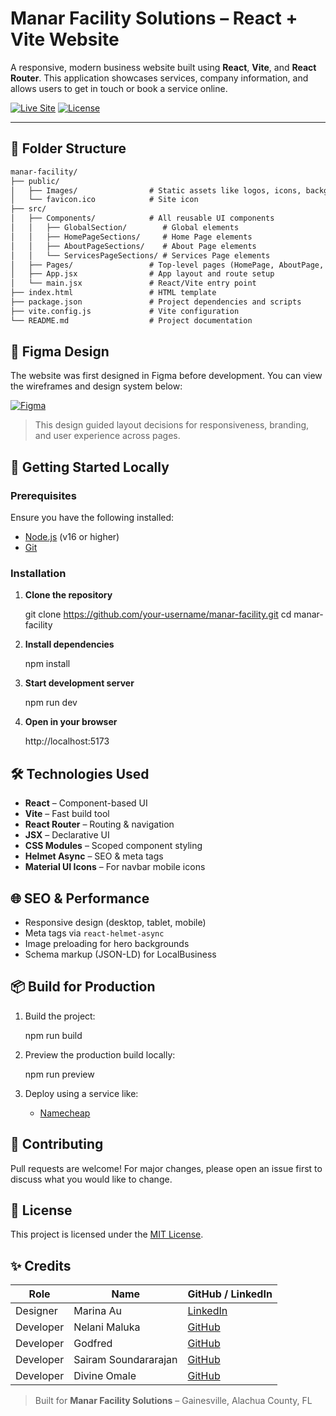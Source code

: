 # Manar Facility Solutions – React + Vite Website

A responsive, modern business website built using **React**, **Vite**, and **React Router**. This application showcases services, company information, and allows users to get in touch or book a service online.

[![Live Site](https://img.shields.io/badge/Live_Demo-Visit-brightgreen)](https://www.manarfacilitysolutions.com)
[![License](https://img.shields.io/badge/License-MIT-blue.svg)](https://opensource.org/licenses/MIT)

---

## 📁 Folder Structure

```txt
manar-facility/
├── public/
│   ├── Images/                # Static assets like logos, icons, backgrounds
│   └── favicon.ico            # Site icon
├── src/
│   ├── Components/            # All reusable UI components
│   │   ├── GlobalSection/        # Global elements 
│   │   ├── HomePageSections/     # Home Page elements
│   │   ├── AboutPageSections/    # About Page elements
│   │   └── ServicesPageSections/ # Services Page elements
│   ├── Pages/                 # Top-level pages (HomePage, AboutPage, ServicesPage)
│   ├── App.jsx                # App layout and route setup
│   └── main.jsx               # React/Vite entry point
├── index.html                 # HTML template
├── package.json               # Project dependencies and scripts
├── vite.config.js             # Vite configuration
└── README.md                  # Project documentation
```

## 🎨 Figma Design

The website was first designed in Figma before development. You can view the wireframes and design system below:

[![Figma](https://img.shields.io/badge/View%20on-Figma-blue?logo=figma)](https://www.figma.com/design/aEWDoevHS1s6cMK9Tdl6zz/Manar-Facility-Solutions---Designs?node-id=530-887&t=yfV2ZlNORORvevKH-0)

> This design guided layout decisions for responsiveness, branding, and user experience across pages.

## 🚀 Getting Started Locally

### Prerequisites

Ensure you have the following installed:

- [Node.js](https://nodejs.org/en/) (v16 or higher)
- [Git](https://git-scm.com/)

### Installation

1. **Clone the repository**

   git clone https://github.com/your-username/manar-facility.git
   cd manar-facility

2. **Install dependencies**

   npm install

3. **Start development server**

   npm run dev

4. **Open in your browser**

   http://localhost:5173

## 🛠️ Technologies Used

- **React** – Component-based UI
- **Vite** – Fast build tool
- **React Router** – Routing & navigation
- **JSX** – Declarative UI
- **CSS Modules** – Scoped component styling
- **Helmet Async** – SEO & meta tags
- **Material UI Icons** – For navbar mobile icons

## 🌐 SEO & Performance

- Responsive design (desktop, tablet, mobile)
- Meta tags via `react-helmet-async`
- Image preloading for hero backgrounds
- Schema markup (JSON-LD) for LocalBusiness

## 📦 Build for Production

1. Build the project:

   npm run build

2. Preview the production build locally:

   npm run preview

3. Deploy using a service like:

   - [Namecheap](https://www.namecheap.com/)


## 🙌 Contributing

Pull requests are welcome! For major changes, please open an issue first to discuss what you would like to change.

## 📄 License

This project is licensed under the [MIT License](https://opensource.org/licenses/MIT).

## ✨ Credits

| Role      | Name                       | GitHub / LinkedIn                                  |
|-----------|----------------------------|-----------------------------------------------------|
| Designer  | Marina Au                  | [LinkedIn](https://www.linkedin.com/in/aumarina/)  |
| Developer | Nelani Maluka              | [GitHub](https://github.com/NelaniMaluka)          |
| Developer | Godfred                    | [GitHub](https://github.com/lux-mundi)             |
| Developer | Sairam Soundararajan       | [GitHub](https://github.com/ssoundarararajan)      |
| Developer | Divine Omale               | [GitHub](https://github.com/DivineOmale)           |

> Built for **Manar Facility Solutions** – Gainesville, Alachua County, FL
